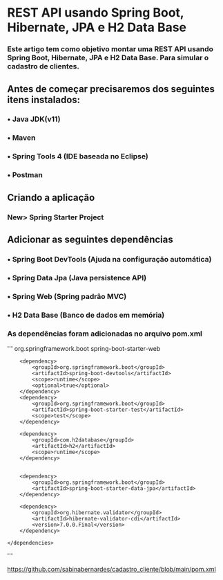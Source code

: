 # REST API usando Spring Boot, Hibernate, JPA e H2 Data Base 

### Este artigo tem como objetivo montar uma REST API usando Spring Boot, Hibernate, JPA e H2 Data Base. Para simular o cadastro de clientes.

## Antes de começar precisaremos dos seguintes itens instalados:
### •	Java JDK(v11)
### •	Maven 
### •	Spring Tools 4 (IDE baseada no Eclipse)
### •	Postman 

## Criando a aplicação

### New> Spring Starter Project

## Adicionar as seguintes dependências 

### •	Spring Boot DevTools (Ajuda na configuração automática)
### •	Spring Data Jpa (Java persistence API)
### •	Spring Web (Spring padrão MVC)
### •	H2 Data Base (Banco de dados em memória)
### As dependências foram adicionadas no arquivo pom.xml

''' <dependencies>
		<dependency>
			<groupId>org.springframework.boot</groupId>
			<artifactId>spring-boot-starter-web</artifactId>
		</dependency>

		<dependency>
			<groupId>org.springframework.boot</groupId>
			<artifactId>spring-boot-devtools</artifactId>
			<scope>runtime</scope>
			<optional>true</optional>
		</dependency>
		<dependency>
			<groupId>org.springframework.boot</groupId>
			<artifactId>spring-boot-starter-test</artifactId>
			<scope>test</scope>
		</dependency>

		<dependency>
			<groupId>com.h2database</groupId>
			<artifactId>h2</artifactId>
			<scope>runtime</scope>
		</dependency>


		<dependency>
			<groupId>org.springframework.boot</groupId>
			<artifactId>spring-boot-starter-data-jpa</artifactId>
		</dependency>

		<dependency>
			<groupId>org.hibernate.validator</groupId>
			<artifactId>hibernate-validator-cdi</artifactId>
			<version>7.0.0.Final</version>
		</dependency>

	</dependencies>
 '''

 https://github.com/sabinabernardes/cadastro_cliente/blob/main/pom.xml
